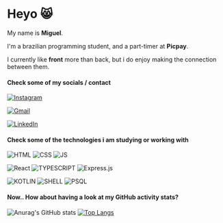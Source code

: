 
<h1>Heyo 😸</h3>

My name is <strong>Miguel</strong>.

I'm a brazilian programming student, and a part-timer at <strong>Picpay</strong>.

I currently like <strong>front</strong> more than back, but i do enjoy making the connection between them.

#### Check some of my socials / contact

[![Instagram](https://img.shields.io/badge/Instagram-E4405F?style=for-the-badge&logo=instagram&logoColor=white)](https://www.instagram.com/miguel_eross/)

[![Gmail](https://img.shields.io/badge/Gmail-4A154B?style=for-the-badge&logo=gmail&logoColor=white)](mailto:m.esoares.ext@picpay.com)

[![LinkedIn](https://img.shields.io/badge/linkedin-%230077B5.svg?style=for-the-badge&logo=linkedin&logoColor=white)](https://www.linkedin.com/in/miguel-eros-713440253/)

#### Check some of the technologies i am studying or working with

![HTML](https://img.shields.io/badge/HTML-239120?style=for-the-badge&logo=html5&logoColor=white)
![CSS](https://img.shields.io/badge/CSS-239120?&style=for-the-badge&logo=css3&logoColor=white)
![JS](https://img.shields.io/badge/JavaScript-F7DF1E?style=for-the-badge&logo=javascript&logoColor=black)

![React](https://img.shields.io/badge/react-%2320232a.svg?style=for-the-badge&logo=react&logoColor=%2361DAFB)
![TYPESCRIPT](https://img.shields.io/badge/TypeScript-007ACC?style=for-the-badge&logo=typescript&logoColor=white)
![Express.js](https://img.shields.io/badge/express.js-%23404d59.svg?style=for-the-badge&logo=express&logoColor=%2361DAFB)

![KOTLIN](https://img.shields.io/badge/Kotlin-0095D5?&style=for-the-badge&logo=kotlin&logoColor=white)
![SHELL](https://img.shields.io/badge/Shell_Script-121011?style=for-the-badge&logo=gnu-bash&logoColor=white)
![PSQL](https://img.shields.io/badge/PostgreSQL-316192?style=for-the-badge&logo=postgresql&logoColor=white)

#### Now.. How about having a look at my GitHub activity stats?

![Anurag's GitHub stats](https://github-readme-stats.vercel.app/api?username=herlss&show_icons=true&theme=highcontrast)
[![Top Langs](https://github-readme-stats.vercel.app/api/top-langs/?username=herlss&layout=compact&theme=highcontrast)](https://github.com/anuraghazra/github-readme-stats)
